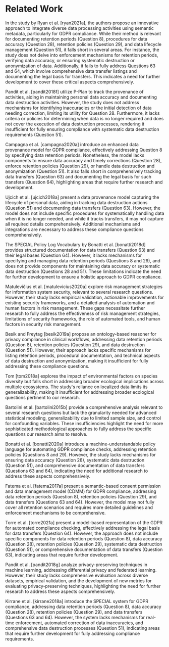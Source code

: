 # Related Work

In the study by Ryan et al. [ryan2021a], the authors propose an innovative approach to integrate diverse data processing activities using semantic metadata, particularly for GDPR compliance. While their method is relevant for documenting retention periods (Question 8), procedures for data accuracy (Question 28), retention policies (Question 29), and data lifecycle management (Question 51), it falls short in several areas. For instance, the study does not delve into enforcement mechanisms for retention periods, verifying data accuracy, or ensuring systematic destruction or anonymization of data. Additionally, it fails to fully address Questions 63 and 64, which involve comprehensive data transfer listings and documenting the legal basis for transfers. This indicates a need for further development to cover these critical aspects comprehensively.

Pandit et al. [pandit2018f] utilize P-Plan to track the provenance of activities, aiding in maintaining personal data accuracy and documenting data destruction activities. However, the study does not address mechanisms for identifying inaccuracies or the initial detection of data needing correction, limiting its utility for Question 28. Furthermore, it lacks criteria or policies for determining when data is no longer required and does not cover the execution of data destruction processes, rendering it insufficient for fully ensuring compliance with systematic data destruction requirements (Question 51).

Campagna et al. [campagna2020a] introduce an enhanced data provenance model for GDPR compliance, effectively addressing Question 8 by specifying data retention periods. Nonetheless, the model lacks components to ensure data accuracy and timely corrections (Question 28), enforce retention policies (Question 29), or handle data destruction and anonymization (Question 51). It also falls short in comprehensively tracking data transfers (Question 63) and documenting the legal basis for such transfers (Question 64), highlighting areas that require further research and development.

Ujcich et al. [ujcich2018a] present a data provenance model capturing the lifecycle of personal data, aiding in tracking data destruction actions (Question 51) and documenting data transfers (Question 63). However, the model does not include specific procedures for systematically handling data when it is no longer needed, and while it tracks transfers, it may not capture all required details comprehensively. Additional mechanisms and integrations are necessary to address these compliance questions comprehensively.

The SPECIAL Policy Log Vocabulary by Bonatti et al. [bonatti2018d] provides structured documentation for data transfers (Question 63) and their legal bases (Question 64). However, it lacks mechanisms for specifying and managing data retention periods (Questions 8 and 29), and does not provide components for maintaining data accuracy or systematic data destruction (Questions 28 and 51). These limitations indicate the need for further development to ensure a holistic approach to GDPR compliance.

Matulevičius et al. [matulevicius2020a] explore risk management strategies for information system security, relevant to several research questions. However, their study lacks empirical validation, actionable improvements for existing security frameworks, and a detailed analysis of automation and human factors in risk management. These gaps necessitate further research to fully address the effectiveness of risk management strategies, limitations of security frameworks, the role of automated tools, and human factors in security risk management.

Besik and Freytag [besik2019a] propose an ontology-based reasoner for privacy compliance in clinical workflows, addressing data retention periods (Question 8), retention policies (Question 29), and data destruction (Question 51). However, their approach lacks specific mechanisms for listing retention periods, procedural documentation, and technical aspects of data destruction and anonymization, making it insufficient for fully addressing these compliance questions.

Tom [tom2018a] explores the impact of environmental factors on species diversity but falls short in addressing broader ecological implications across multiple ecosystems. The study's reliance on localized data limits its generalizability, making it insufficient for addressing broader ecological questions pertinent to our research.

Bartolini et al. [bartolini2015b] provide a comprehensive analysis relevant to several research questions but lack the granularity needed for advanced statistical modeling, generalizability due to limited sample size, and control for confounding variables. These insufficiencies highlight the need for more sophisticated methodological approaches to fully address the specific questions our research aims to resolve.

Bonatti et al. [bonatti2020a] introduce a machine-understandable policy language for automating GDPR compliance checks, addressing retention policies (Questions 8 and 29). However, the study lacks mechanisms for ensuring data accuracy (Question 28), systematic data destruction (Question 51), and comprehensive documentation of data transfers (Questions 63 and 64), indicating the need for additional research to address these aspects comprehensively.

Fatema et al. [fatema2017a] present a semantic-based consent permission and data management model (CDMM) for GDPR compliance, addressing data retention periods (Question 8), retention policies (Question 29), and data transfers (Questions 63 and 64). However, the model may not fully cover all retention scenarios and requires more detailed guidelines and enforcement mechanisms to be comprehensive.

Torre et al. [torre2021a] present a model-based representation of the GDPR for automated compliance checking, effectively addressing the legal basis for data transfers (Question 64). However, the approach does not include specific components for data retention periods (Question 8), data accuracy (Question 28), retention policies (Question 29), systematic data destruction (Question 51), or comprehensive documentation of data transfers (Question 63), indicating areas that require further development.

Pandit et al. [pandit2018g] analyze privacy-preserving techniques in machine learning, addressing differential privacy and federated learning. However, their study lacks comprehensive evaluation across diverse datasets, empirical validation, and the development of new metrics for evaluating privacy-preserving techniques, highlighting the need for further research to address these aspects comprehensively.

Kirrane et al. [kirrane2018a] introduce the SPECIAL system for GDPR compliance, addressing data retention periods (Question 8), data accuracy (Question 28), retention policies (Question 29), and data transfers (Questions 63 and 64). However, the system lacks mechanisms for real-time enforcement, automated correction of data inaccuracies, and comprehensive data destruction processes (Question 51), indicating areas that require further development for fully addressing compliance requirements.
